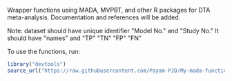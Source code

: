 Wrapper functions using MADA, MVPBT, and other R packages for DTA meta-analysis. Documentation and references will be added.

Note: dataset should have unique identifier "Model No." and "Study No." It should have "names" and "TP" "TN" "FP" "FN"

To use the functions, run:
```R
library("devtools")
source_url("https://raw.githubusercontent.com/Payam-PJD/My-mada-functions/refs/heads/main/My_Mada_functions.R")
```
